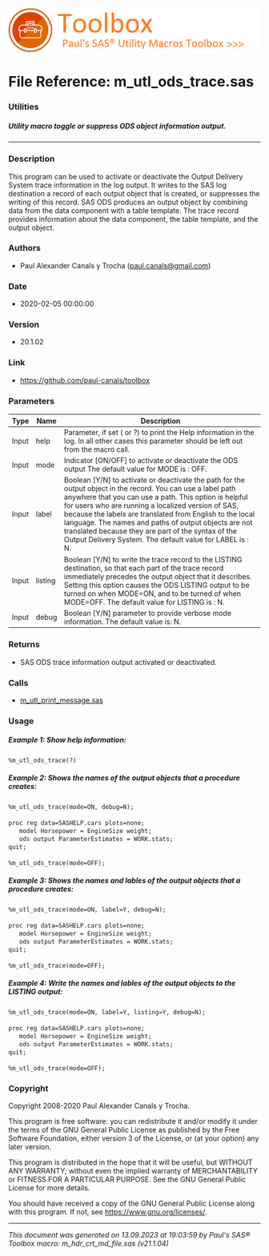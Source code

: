 ![../../misc/images/doc_header.png](../../misc/images/doc_header.png)
# 
# File Reference: m_utl_ods_trace.sas

### Utilities

##### Utility macro toggle or suppress ODS object information output.

***

### Description
This program can be used to activate or deactivate the Output Delivery System trace information in the log output. It writes to the SAS log destination a record of each output object that is created, or suppresses the writing of this record. SAS ODS produces an output object by combining data from the data component with a table template. The trace record provides information about the data component, the table template, and the output object.

### Authors
* Paul Alexander Canals y Trocha (paul.canals@gmail.com)

### Date
* 2020-02-05 00:00:00

### Version
* 20.1.02

### Link
* https://github.com/paul-canals/toolbox

### Parameters
| Type | Name | Description |
| ---- | ---- | ----------- |
| Input | help | Parameter, if set ( or ?) to print the Help information in the log. In all other cases this parameter should be left out from the macro call. |
| Input | mode | Indicator [ON/OFF] to activate or deactivate the ODS output The default value for MODE is : OFF. |
| Input | label | Boolean [Y/N] to activate or deactivate the path for the output object in the record. You can use a label path anywhere that you can use a path. This option is helpful for users who are running a localized version of SAS, because the labels are translated from English to the local language. The names and paths of output objects are not translated because they are part of the syntax of the Output Delivery System. The default value for LABEL is : N. |
| Input | listing | Boolean [Y/N] to write the trace record to the LISTING destination, so that each part of the trace record immediately precedes the output object that it describes. Setting this option causes the ODS LISTING output to be turned on when MODE=ON, and to be turned of when MODE=OFF. The default value for LISTING is : N. |
| Input | debug | Boolean [Y/N] parameter to provide verbose mode information. The default value is: N. |

### Returns
* SAS ODS trace information output activated or deactivated.

### Calls
* [m_utl_print_message.sas](m_utl_print_message.md)

### Usage

##### Example 1: Show help information:
```sas
%m_utl_ods_trace(?)
```

##### Example 2: Shows the names of the output objects that a procedure creates:
```sas
%m_utl_ods_trace(mode=ON, debug=N);

proc reg data=SASHELP.cars plots=none;
   model Horsepower = EngineSize weight;
   ods output ParameterEstimates = WORK.stats;
quit;

%m_utl_ods_trace(mode=OFF);
```

##### Example 3: Shows the names and lables of the output objects that a procedure creates:
```sas
%m_utl_ods_trace(mode=ON, label=Y, debug=N);

proc reg data=SASHELP.cars plots=none;
   model Horsepower = EngineSize weight;
   ods output ParameterEstimates = WORK.stats;
quit;

%m_utl_ods_trace(mode=OFF);
```

##### Example 4: Write the names and lables of the output objects to the LISTING output:
```sas
%m_utl_ods_trace(mode=ON, label=Y, listing=Y, debug=N);

proc reg data=SASHELP.cars plots=none;
   model Horsepower = EngineSize weight;
   ods output ParameterEstimates = WORK.stats;
quit;

%m_utl_ods_trace(mode=OFF);
```

### Copyright
Copyright 2008-2020 Paul Alexander Canals y Trocha. 
 
This program is free software: you can redistribute it and/or modify 
it under the terms of the GNU General Public License as published by 
the Free Software Foundation, either version 3 of the License, or 
(at your option) any later version. 
 
This program is distributed in the hope that it will be useful, 
but WITHOUT ANY WARRANTY; without even the implied warranty of 
MERCHANTABILITY or FITNESS FOR A PARTICULAR PURPOSE. See the 
GNU General Public License for more details. 
 
You should have received a copy of the GNU General Public License 
along with this program. If not, see <https://www.gnu.org/licenses/>. 


***
*This document was generated on 13.09.2023 at 19:03:59  by Paul's SAS&reg; Toolbox macro: m_hdr_crt_md_file.sas (v21.1.04)*

